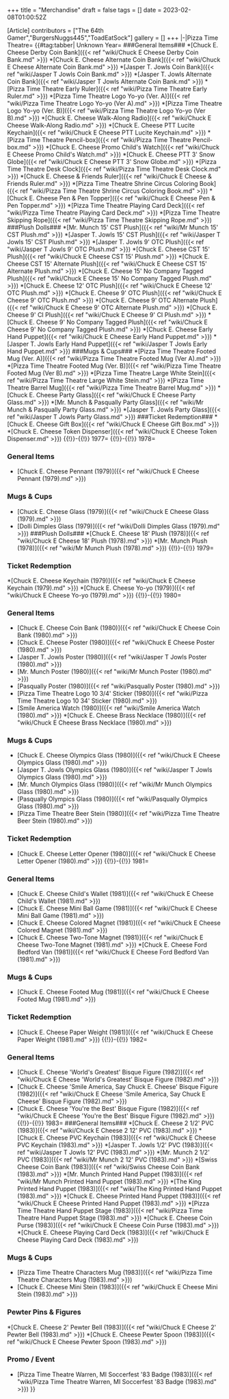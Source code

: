 +++
title = "Merchandise"
draft = false
tags = []
date = 2023-02-08T01:00:52Z

[Article]
contributors = ["The 64th Gamer","BurgersNuggs445","ToadEatSock"]
gallery = []
+++
<tabber>
|-|Pizza Time Theatre=
{{#tag:tabber|
 Unknown Year=
###General Items###
*[Chuck E. Cheese Derby Coin Bank]({{< ref "wiki/Chuck E Cheese Derby Coin Bank.md" >}})
*[Chuck E. Cheese Alternate Coin Bank]({{< ref "wiki/Chuck E Cheese Alternate Coin Bank.md" >}})
*[Jasper T. Jowls Coin Bank]({{< ref "wiki/Jasper T Jowls Coin Bank.md" >}})
*[Jasper T. Jowls Alternate Coin Bank]({{< ref "wiki/Jasper T Jowls Alternate Coin Bank.md" >}})
*[Pizza Time Theatre Early Ruler]({{< ref "wiki/Pizza Time Theatre Early Ruler.md" >}})
*[Pizza Time Theatre Logo Yo-yo (Ver. A)]({{< ref "wiki/Pizza Time Theatre Logo Yo-yo (Ver A).md" >}})
*[Pizza Time Theatre Logo Yo-yo (Ver. B)]({{< ref "wiki/Pizza Time Theatre Logo Yo-yo (Ver B).md" >}})
*[Chuck E. Cheese Walk-Along Radio]({{< ref "wiki/Chuck E Cheese Walk-Along Radio.md" >}})
*[Chuck E. Cheese PTT Lucite Keychain]({{< ref "wiki/Chuck E Cheese PTT Lucite Keychain.md" >}})
*[Pizza Time Theatre Pencil-box]({{< ref "wiki/Pizza Time Theatre Pencil-box.md" >}})
*[Chuck E. Cheese Promo Child's Watch]({{< ref "wiki/Chuck E Cheese Promo Child's Watch.md" >}})
*[Chuck E. Cheese PTT 3' Snow Globe]({{< ref "wiki/Chuck E Cheese PTT 3' Snow Globe.md" >}})
*[Pizza Time Theatre Desk Clock]({{< ref "wiki/Pizza Time Theatre Desk Clock.md" >}})
*[Chuck E. Cheese & Friends Ruler]({{< ref "wiki/Chuck E Cheese & Friends Ruler.md" >}})
*[Pizza Time Theatre Shrine Circus Coloring Book]({{< ref "wiki/Pizza Time Theatre Shrine Circus Coloring Book.md" >}})
*[Chuck E. Cheese Pen & Pen Topper]({{< ref "wiki/Chuck E Cheese Pen & Pen Topper.md" >}})
*[Pizza Time Theatre Playing Card Deck]({{< ref "wiki/Pizza Time Theatre Playing Card Deck.md" >}})
*[Pizza Time Theatre Skipping Rope]({{< ref "wiki/Pizza Time Theatre Skipping Rope.md" >}})
###Plush Dolls###
*[Mr. Munch 15' CST Plush]({{< ref "wiki/Mr Munch 15' CST Plush.md" >}})
*[Jasper T. Jowls 15' CST Plush]({{< ref "wiki/Jasper T Jowls 15' CST Plush.md" >}})
*[Jasper T. Jowls 9' OTC Plush]({{< ref "wiki/Jasper T Jowls 9' OTC Plush.md" >}})
*[Chuck E. Cheese CST 15' Plush]({{< ref "wiki/Chuck E Cheese CST 15' Plush.md" >}})
*[Chuck E. Cheese CST 15' Alternate Plush]({{< ref "wiki/Chuck E Cheese CST 15' Alternate Plush.md" >}})
*[Chuck E. Cheese 15' No Company Tagged Plush]({{< ref "wiki/Chuck E Cheese 15' No Company Tagged Plush.md" >}})
*[Chuck E. Cheese 12' OTC Plush]({{< ref "wiki/Chuck E Cheese 12' OTC Plush.md" >}})
*[Chuck E. Cheese 9' OTC Plush]({{< ref "wiki/Chuck E Cheese 9' OTC Plush.md" >}})
*[Chuck E. Cheese 9' OTC Alternate Plush]({{< ref "wiki/Chuck E Cheese 9' OTC Alternate Plush.md" >}})
*[Chuck E. Cheese 9' CI Plush]({{< ref "wiki/Chuck E Cheese 9' CI Plush.md" >}})
*[Chuck E. Cheese 9' No Company Tagged Plush]({{< ref "wiki/Chuck E Cheese 9' No Company Tagged Plush.md" >}})
*[Chuck E. Cheese Early Hand Puppet]({{< ref "wiki/Chuck E Cheese Early Hand Puppet.md" >}})
*[Jasper T. Jowls Early Hand Puppet]({{< ref "wiki/Jasper T Jowls Early Hand Puppet.md" >}})
###Mugs & Cups###
*[Pizza Time Theatre Footed Mug (Ver. A)]({{< ref "wiki/Pizza Time Theatre Footed Mug (Ver A).md" >}})
*[Pizza Time Theatre Footed Mug (Ver. B)]({{< ref "wiki/Pizza Time Theatre Footed Mug (Ver B).md" >}})
*[Pizza Time Theatre Large White Stein]({{< ref "wiki/Pizza Time Theatre Large White Stein.md" >}})
*[Pizza Time Theatre Barrel Mug]({{< ref "wiki/Pizza Time Theatre Barrel Mug.md" >}})
*[Chuck E. Cheese Party Glass]({{< ref "wiki/Chuck E Cheese Party Glass.md" >}})
*[Mr. Munch & Pasqually Party Glass]({{< ref "wiki/Mr Munch & Pasqually Party Glass.md" >}})
*[Jasper T. Jowls Party Glass]({{< ref "wiki/Jasper T Jowls Party Glass.md" >}})
###Ticket Redemption###
*[Chuck E. Cheese Gift Box]({{< ref "wiki/Chuck E Cheese Gift Box.md" >}})
*[Chuck E. Cheese Token Dispenser]({{< ref "wiki/Chuck E Cheese Token Dispenser.md" >}})
 {{!}}-{{!}}
 1977=
{{!}}-{{!}}
 1978=
### General Items ###
* [Chuck E. Cheese Pennant (1979)]({{< ref "wiki/Chuck E Cheese Pennant (1979).md" >}})
### Mugs & Cups ###
* [Chuck E. Cheese Glass (1979)]({{< ref "wiki/Chuck E Cheese Glass (1979).md" >}})
* [Dolli Dimples Glass (1979)]({{< ref "wiki/Dolli Dimples Glass (1979).md" >}})
###Plush Dolls###
*[Chuck E. Cheese 18' Plush (1978)]({{< ref "wiki/Chuck E Cheese 18' Plush (1978).md" >}})
*[Mr. Munch Plush (1978)]({{< ref "wiki/Mr Munch Plush (1978).md" >}})
{{!}}-{{!}}
 1979=
### Ticket Redemption ###
*[Chuck E. Cheese Keychain (1979)]({{< ref "wiki/Chuck E Cheese Keychain (1979).md" >}})
*[Chuck E. Cheese Yo-yo (1979)]({{< ref "wiki/Chuck E Cheese Yo-yo (1979).md" >}})
{{!}}-{{!}}
 1980=
### General Items ###
* [Chuck E. Cheese Coin Bank (1980)]({{< ref "wiki/Chuck E Cheese Coin Bank (1980).md" >}})
* [Chuck E. Cheese Poster (1980)]({{< ref "wiki/Chuck E Cheese Poster (1980).md" >}})
* [Jasper T. Jowls Poster (1980)]({{< ref "wiki/Jasper T Jowls Poster (1980).md" >}})
* [Mr. Munch Poster (1980)]({{< ref "wiki/Mr Munch Poster (1980).md" >}})
* [Pasqually Poster (1980)]({{< ref "wiki/Pasqually Poster (1980).md" >}})
* [Pizza Time Theatre Logo 10 3/4' Sticker (1980)]({{< ref "wiki/Pizza Time Theatre Logo 10 34' Sticker (1980).md" >}})
* [Smile America Watch (1980)]({{< ref "wiki/Smile America Watch (1980).md" >}})
*[Chuck E. Cheese Brass Necklace (1980)]({{< ref "wiki/Chuck E Cheese Brass Necklace (1980).md" >}})
### Mugs & Cups ###
* [Chuck E. Cheese Olympics Glass (1980)]({{< ref "wiki/Chuck E Cheese Olympics Glass (1980).md" >}})
* [Jasper T. Jowls Olympics Glass (1980)]({{< ref "wiki/Jasper T Jowls Olympics Glass (1980).md" >}})
* [Mr. Munch Olympics Glass (1980)]({{< ref "wiki/Mr Munch Olympics Glass (1980).md" >}})
* [Pasqually Olympics Glass (1980)]({{< ref "wiki/Pasqually Olympics Glass (1980).md" >}})
* [Pizza Time Theatre Beer Stein (1980)]({{< ref "wiki/Pizza Time Theatre Beer Stein (1980).md" >}})
### Ticket Redemption ###
* [Chuck E. Cheese Letter Opener (1980)]({{< ref "wiki/Chuck E Cheese Letter Opener (1980).md" >}})
{{!}}-{{!}}
 1981=
### General Items ###
* [Chuck E. Cheese Child's Wallet (1981)]({{< ref "wiki/Chuck E Cheese Child's Wallet (1981).md" >}})
* [Chuck E. Cheese Mini Ball Game (1981)]({{< ref "wiki/Chuck E Cheese Mini Ball Game (1981).md" >}})
* [Chuck E. Cheese Colored Magnet (1981)]({{< ref "wiki/Chuck E Cheese Colored Magnet (1981).md" >}})
* [Chuck E. Cheese Two-Tone Magnet (1981)]({{< ref "wiki/Chuck E Cheese Two-Tone Magnet (1981).md" >}})
*[Chuck E. Cheese Ford Bedford Van (1981)]({{< ref "wiki/Chuck E Cheese Ford Bedford Van (1981).md" >}})
### Mugs & Cups ###
* [Chuck E. Cheese Footed Mug (1981)]({{< ref "wiki/Chuck E Cheese Footed Mug (1981).md" >}})
### Ticket Redemption ###
* [Chuck E. Cheese Paper Weight (1981)]({{< ref "wiki/Chuck E Cheese Paper Weight (1981).md" >}})
{{!}}-{{!}}
 1982=
### General Items ###
* [Chuck E. Cheese 'World's Greatest' Bisque Figure (1982)]({{< ref "wiki/Chuck E Cheese 'World's Greatest' Bisque Figure (1982).md" >}})
* [Chuck E. Cheese 'Smile America, Say Chuck E. Cheese' Bisque Figure (1982)]({{< ref "wiki/Chuck E Cheese 'Smile America, Say Chuck E Cheese' Bisque Figure (1982).md" >}})
* [Chuck E. Cheese 'You're the Best' Bisque Figure (1982)]({{< ref "wiki/Chuck E Cheese 'You're the Best' Bisque Figure (1982).md" >}})
{{!}}-{{!}}
 1983=
###General Items###
*[Chuck E. Cheese 2 1/2' PVC (1983)]({{< ref "wiki/Chuck E Cheese 2 12' PVC (1983).md" >}})
*[Chuck E. Cheese PVC Keychain (1983)]({{< ref "wiki/Chuck E Cheese PVC Keychain (1983).md" >}})
*[Jasper T. Jowls 1/2' PVC (1983)]({{< ref "wiki/Jasper T Jowls 12' PVC (1983).md" >}})
*[Mr. Munch 2 1/2' PVC (1983)]({{< ref "wiki/Mr Munch 2 12' PVC (1983).md" >}})
*[Swiss Cheese Coin Bank (1983)]({{< ref "wiki/Swiss Cheese Coin Bank (1983).md" >}})
*[Mr. Munch Printed Hand Puppet (1983)]({{< ref "wiki/Mr Munch Printed Hand Puppet (1983).md" >}})
*[The King Printed Hand Puppet (1983)]({{< ref "wiki/The King Printed Hand Puppet (1983).md" >}})
*[Chuck E. Cheese Printed Hand Puppet (1983)]({{< ref "wiki/Chuck E Cheese Printed Hand Puppet (1983).md" >}})
*[Pizza Time Theatre Hand Puppet Stage (1983)]({{< ref "wiki/Pizza Time Theatre Hand Puppet Stage (1983).md" >}})
*[Chuck E. Cheese Coin Purse (1983)]({{< ref "wiki/Chuck E Cheese Coin Purse (1983).md" >}})
*[Chuck E. Cheese Playing Card Deck (1983)]({{< ref "wiki/Chuck E Cheese Playing Card Deck (1983).md" >}})
### Mugs & Cups ###
* [Pizza Time Theatre Characters Mug (1983)]({{< ref "wiki/Pizza Time Theatre Characters Mug (1983).md" >}})
* [Chuck E. Cheese Mini Stein (1983)]({{< ref "wiki/Chuck E Cheese Mini Stein (1983).md" >}})
### Pewter Pins & Figures ###
*[Chuck E. Cheese 2' Pewter Bell (1983)]({{< ref "wiki/Chuck E Cheese 2' Pewter Bell (1983).md" >}})
*[Chuck E. Cheese Pewter Spoon (1983)]({{< ref "wiki/Chuck E Cheese Pewter Spoon (1983).md" >}})
### Promo / Event ###
* [Pizza Time Theatre Warren, MI Soccerfest '83 Badge (1983)]({{< ref "wiki/Pizza Time Theatre Warren, MI Soccerfest '83 Badge (1983).md" >}})
}}
</tabber>